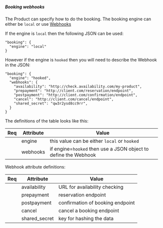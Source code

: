 ##### Booking webhooks

The Product can specify how to do the booking. The booking engine can either be
`local` or use [Webhooks](https://en.wikipedia.org/wiki/Webhook)

If the engine is `local` then the following JSON can be used:

    "booking": {
      "engine": "local"
    }

However if the engine is `hooked` then you will need to describe the Webhook in
the JSON:

    "booking": {
      "engine": "hooked",
      "webhooks": {
        "availability": "http://check.availability.com/my-product",
        "prepayment": "http://client.com/reservation/endpoint",
        "postpayment": "http://client.com/confirmation/endpoint",
        "cancel": "http://client.com/cancel/endpoint",
        "shared_secret": "qw3r2ysd8cc9rr",
      }
    }

The definitions of the table looks like this:

| Req | Attribute      | Value       |
|:---:| -------------- | ----------- |
|     | engine         | this value can be either `local` or `hooked` |
|     | webhooks       | if engine=`hooked` then use a JSON object to define the Webhook |

Webhook attribute definitions:

| Req | Attribute      | Value       |
|:---:| -------------- | ----------- |
|     | availability   | URL for availability checking |
|     | prepayment     | reservation endpoint |
|     | postpayment    | confirmation of booking endpoint |
|     | cancel         | cancel a booking endpoint |
|     | shared_secret  | key for hashing the data |


